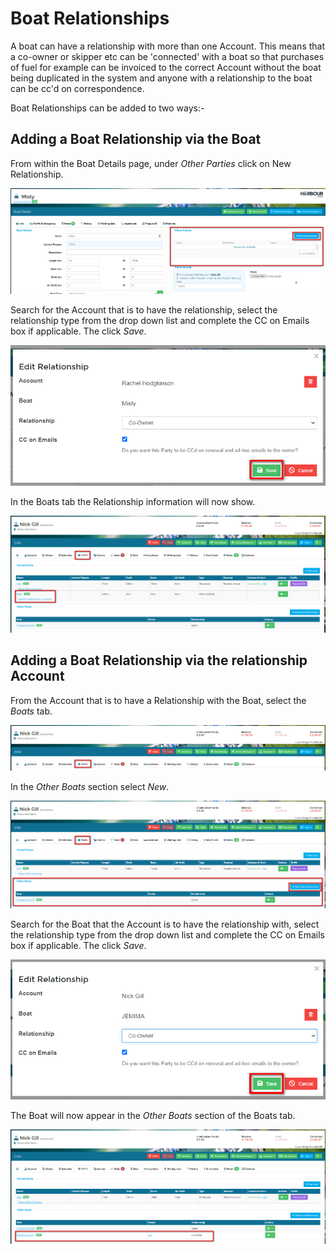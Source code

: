 # Boat Relationships

A boat can have a relationship with more than one Account.  This means that a co-owner or skipper etc can be 'connected' with a boat so that purchases of fuel for example can be invoiced to the correct Account without the boat being duplicated in the system and anyone with a relationship to the boat can be cc'd on correspondence.  

Boat Relationships can be added to two ways:-

## Adding a Boat Relationship via the Boat

From within the Boat Details page, under *Other Parties* click on New Relationship.

![image-20220120130248565](image-20220120130248565.png)

Search for the Account that is to have the relationship, select the relationship type from the drop down list and complete the CC on Emails box if applicable.  The click *Save*.

![image-20220120130540986](image-20220120130540986.png)

In the Boats tab the Relationship information will now show.

![image-20220120130747462](image-20220120130747462.png)

## Adding a Boat Relationship via the relationship Account

From the Account that is to have a Relationship with the Boat, select the *Boats* tab.

![image-20220120131240195](image-20220120131240195.png)

In the *Other Boats* section select *New*.

![image-20220120131413685](image-20220120131413685.png)

Search for the Boat that the Account is to have the relationship with, select the relationship type from the drop down list and complete the CC on Emails box if applicable.  The click *Save*.

![image-20220120131552698](image-20220120131552698.png)

The Boat will now appear in the *Other Boats* section of the Boats tab.

![image-20220120131659366](image-20220120131659366.png)